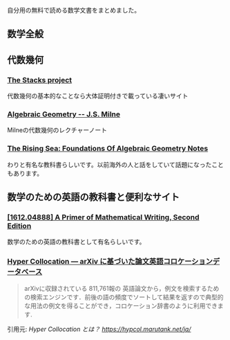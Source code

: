 自分用の無料で読める数学文書をまとめました。

## 数学全般

## 

## 代数幾何

### [The Stacks project](https://stacks.math.columbia.edu/about)

代数幾何の基本的なことなら大体証明付きで載っている凄いサイト

### [Algebraic Geometry -- J.S. Milne](https://www.jmilne.org/math/CourseNotes/ag.html)

Milneの代数幾何のレクチャーノート

### [The Rising Sea: Foundations Of Algebraic Geometry Notes](http://math.stanford.edu/~vakil/216blog/)

わりと有名な教科書らしいです。以前海外の人と話をしていて話題になったこともあります。

## 数学のための英語の教科書と便利なサイト

### [\[1612.04888\] A Primer of Mathematical Writing, Second Edition](https://arxiv.org/abs/1612.04888)

数学のための英語の教科書として有名らしいです。

### [Hyper Collocation — arXiv に基づいた論文英語コロケーションデータベース](https://hypcol.marutank.net/ja/)
>arXivに収録されている 811,761報の 英語論文から，例文を検索するための検索エンジンです．前後の語の頻度でソートして結果を返すので典型的な用法の例文を得ることができ，コロケーション辞書のように利用できます. 

引用元: <cite> Hyper Collocation とは？ https://hypcol.marutank.net/ja/
</cite>